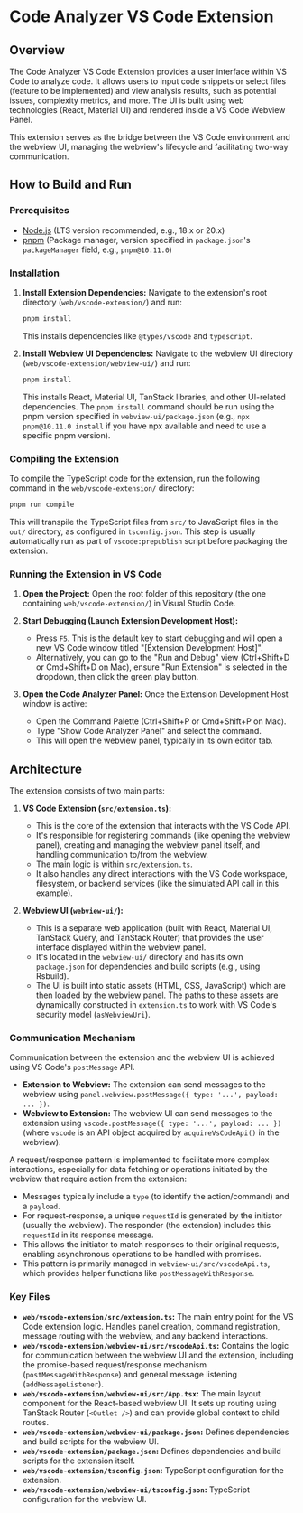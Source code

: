 # Code Analyzer VS Code Extension

## Overview

The Code Analyzer VS Code Extension provides a user interface within VS Code to analyze code. It allows users to input code snippets or select files (feature to be implemented) and view analysis results, such as potential issues, complexity metrics, and more. The UI is built using web technologies (React, Material UI) and rendered inside a VS Code Webview Panel.

This extension serves as the bridge between the VS Code environment and the webview UI, managing the webview's lifecycle and facilitating two-way communication.

## How to Build and Run

### Prerequisites

*   [Node.js](https://nodejs.org/) (LTS version recommended, e.g., 18.x or 20.x)
*   [pnpm](https://pnpm.io/) (Package manager, version specified in `package.json`'s `packageManager` field, e.g., `pnpm@10.11.0`)

### Installation

1.  **Install Extension Dependencies:**
    Navigate to the extension's root directory (`web/vscode-extension/`) and run:
    ```bash
    pnpm install
    ```
    This installs dependencies like `@types/vscode` and `typescript`.

2.  **Install Webview UI Dependencies:**
    Navigate to the webview UI directory (`web/vscode-extension/webview-ui/`) and run:
    ```bash
    pnpm install
    ```
    This installs React, Material UI, TanStack libraries, and other UI-related dependencies. The `pnpm install` command should be run using the pnpm version specified in `webview-ui/package.json` (e.g., `npx pnpm@10.11.0 install` if you have npx available and need to use a specific pnpm version).

### Compiling the Extension

To compile the TypeScript code for the extension, run the following command in the `web/vscode-extension/` directory:

```bash
pnpm run compile
```
This will transpile the TypeScript files from `src/` to JavaScript files in the `out/` directory, as configured in `tsconfig.json`. This step is usually automatically run as part of `vscode:prepublish` script before packaging the extension.

### Running the Extension in VS Code

1.  **Open the Project:**
    Open the root folder of this repository (the one containing `web/vscode-extension/`) in Visual Studio Code.

2.  **Start Debugging (Launch Extension Development Host):**
    *   Press `F5`. This is the default key to start debugging and will open a new VS Code window titled "[Extension Development Host]".
    *   Alternatively, you can go to the "Run and Debug" view (Ctrl+Shift+D or Cmd+Shift+D on Mac), ensure "Run Extension" is selected in the dropdown, then click the green play button.

3.  **Open the Code Analyzer Panel:**
    Once the Extension Development Host window is active:
    *   Open the Command Palette (Ctrl+Shift+P or Cmd+Shift+P on Mac).
    *   Type "Show Code Analyzer Panel" and select the command.
    *   This will open the webview panel, typically in its own editor tab.

## Architecture

The extension consists of two main parts:

1.  **VS Code Extension (`src/extension.ts`):**
    *   This is the core of the extension that interacts with the VS Code API.
    *   It's responsible for registering commands (like opening the webview panel), creating and managing the webview panel itself, and handling communication to/from the webview.
    *   The main logic is within `src/extension.ts`.
    *   It also handles any direct interactions with the VS Code workspace, filesystem, or backend services (like the simulated API call in this example).

2.  **Webview UI (`webview-ui/`):**
    *   This is a separate web application (built with React, Material UI, TanStack Query, and TanStack Router) that provides the user interface displayed within the webview panel.
    *   It's located in the `webview-ui/` directory and has its own `package.json` for dependencies and build scripts (e.g., using Rsbuild).
    *   The UI is built into static assets (HTML, CSS, JavaScript) which are then loaded by the webview panel. The paths to these assets are dynamically constructed in `extension.ts` to work with VS Code's security model (`asWebviewUri`).

### Communication Mechanism

Communication between the extension and the webview UI is achieved using VS Code's `postMessage` API.

*   **Extension to Webview:** The extension can send messages to the webview using `panel.webview.postMessage({ type: '...', payload: ... })`.
*   **Webview to Extension:** The webview UI can send messages to the extension using `vscode.postMessage({ type: '...', payload: ... })` (where `vscode` is an API object acquired by `acquireVsCodeApi()` in the webview).

A request/response pattern is implemented to facilitate more complex interactions, especially for data fetching or operations initiated by the webview that require action from the extension:
*   Messages typically include a `type` (to identify the action/command) and a `payload`.
*   For request-response, a unique `requestId` is generated by the initiator (usually the webview). The responder (the extension) includes this `requestId` in its response message.
*   This allows the initiator to match responses to their original requests, enabling asynchronous operations to be handled with promises.
*   This pattern is primarily managed in `webview-ui/src/vscodeApi.ts`, which provides helper functions like `postMessageWithResponse`.

### Key Files

*   **`web/vscode-extension/src/extension.ts`:** The main entry point for the VS Code extension logic. Handles panel creation, command registration, message routing with the webview, and any backend interactions.
*   **`web/vscode-extension/webview-ui/src/vscodeApi.ts`:** Contains the logic for communication between the webview UI and the extension, including the promise-based request/response mechanism (`postMessageWithResponse`) and general message listening (`addMessageListener`).
*   **`web/vscode-extension/webview-ui/src/App.tsx`:** The main layout component for the React-based webview UI. It sets up routing using TanStack Router (`<Outlet />`) and can provide global context to child routes.
*   **`web/vscode-extension/webview-ui/package.json`:** Defines dependencies and build scripts for the webview UI.
*   **`web/vscode-extension/package.json`:** Defines dependencies and build scripts for the extension itself.
*   **`web/vscode-extension/tsconfig.json`:** TypeScript configuration for the extension.
*   **`web/vscode-extension/webview-ui/tsconfig.json`:** TypeScript configuration for the webview UI.
